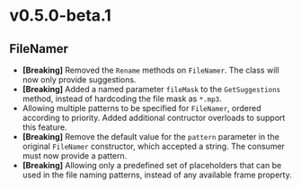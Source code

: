 ﻿# v0.5.0-beta.1

## FileNamer
* __[Breaking]__ Removed the `Rename` methods on `FileNamer`. The class will now only provide suggestions.
* __[Breaking]__ Added a named parameter `fileMask` to the `GetSuggestions` method, instead of hardcoding the file mask as `*.mp3`.
* Allowing multiple patterns to be specified for `FileNamer`, ordered according to priority. Added additional contructor overloads to support this feature.
* __[Breaking]__ Remove the default value for the `pattern` parameter in the original `FileNamer` constructor, which accepted a string. The consumer must now provide a pattern.
* __[Breaking]__ Allowing only a predefined set of placeholders that can be used in the file naming patterns, instead of any available frame property.